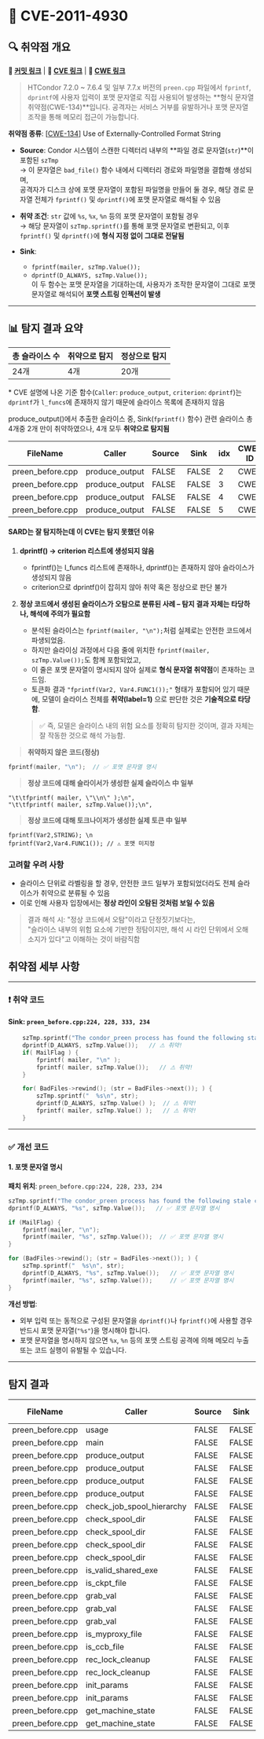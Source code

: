 # 📁 CVE-2011-4930

## 🔍 취약점 개요

**🔗 [커밋 링크](https://github.com/htcondor/htcondor/commit/5e5571d1a431eb3c61977b6dd6ec90186ef79867)** | **🔗 [CVE 링크](https://www.cvedetails.com/cve/CVE-2011-4930)** | **🔗 [CWE 링크](https://cwe.mitre.org/data/definitions/134.html)**  

> HTCondor 7.2.0 \~ 7.6.4 및 일부 7.7.x 버전의 `preen.cpp` 파일에서 `fprintf`, `dprintf`에 사용자 입력이 포맷 문자열로 직접 사용되어 발생하는 \*\*형식 문자열 취약점(CWE-134)\*\*입니다. 공격자는 서비스 거부를 유발하거나 포맷 문자열 조작을 통해 메모리 접근이 가능합니다.

**취약점 종류**: \[[CWE-134](https://cwe.mitre.org/data/definitions/134.html)] Use of Externally-Controlled Format String

* **Source**: Condor 시스템이 스캔한 디렉터리 내부의 **파일 경로 문자열(`str`)**이 포함된 `szTmp`  
  → 이 문자열은 `bad_file()` 함수 내에서 디렉터리 경로와 파일명을 결합해 생성되며,  
     공격자가 디스크 상에 포맷 문자열이 포함된 파일명을 만들어 둘 경우, 해당 경로 문자열 전체가 `fprintf()` 및 `dprintf()`에 포맷 문자열로 해석될 수 있음

     
* **취약 조건**: `str` 값에 `%s`, `%x`, `%n` 등의 포맷 문자열이 포함될 경우  
  → 해당 문자열이 `szTmp.sprintf()`를 통해 포맷 문자열로 변환되고, 이후 `fprintf()` 및 `dprintf()`에 **형식 지정 없이 그대로 전달됨**

* **Sink**:  
  - `fprintf(mailer, szTmp.Value());`  
  - `dprintf(D_ALWAYS, szTmp.Value());`  
  이 두 함수는 포맷 문자열을 기대하는데, 사용자가 조작한 문자열이 그대로 포맷 문자열로 해석되어 **포맷 스트링 인젝션이 발생**


---

## 📊 탐지 결과 요약

| 총 슬라이스 수 | 취약으로 탐지 | 정상으로 탐지 |
|----------------|----------------|----------------|
| 24개           | 4개            | 20개           |

\* CVE 설명에 나온 기준 함수(`Caller`: `produce_output`, `criterion`: `dprintf`)는 `dprintf`가 `l_funcs`에 존재하지 않기 때문에 슬라이스 목록에 존재하지 않음

produce_output()에서 추출한 슬라이스 중, Sink(`fprintf()` 함수) 관련 슬라이스 총 4개중 2개 만이 취약하였으나, 4개 모두 **취약으로 탐지됨**


| FileName  | Caller      | Source | Sink  | idx | CWE-ID | category       | criterion | line | label | token\_length | predict |
| --------- | ----------- | ------ | ----- | --- | ------ | -------------- | --------- | ---- | ----- | ------------- | ------- |
| preen_before.cpp | produce_output | FALSE | FALSE | 2 | CWE- | CallExpression | fprintf | 227 | -3 | 145 | 1 |
| preen_before.cpp | produce_output | FALSE | FALSE | 3 | CWE- | CallExpression | fprintf | 228 | -3 | 208 | 1 |
| preen_before.cpp | produce_output | FALSE | FALSE | 4 | CWE- | CallExpression | fprintf | 234 | -3 | 208 | 1 |
| preen_before.cpp | produce_output | FALSE | FALSE | 5 | CWE- | CallExpression | fprintf | 250 | -3 | 145 | 1 |


#### SARD는 잘 탐지하는데 이 CVE는 탐지 못했던 이유

1. **dprintf() -> criterion 리스트에 생성되지 않음**
    - fprintf()는 l_funcs 리스트에 존재하나, dprintf()는 존재하지 않아 슬라이스가 생성되지 않음
    - criterion으로 dprintf()이 잡히지 않아 취약 혹은 정상으로 판단 불가

2. **정상 코드에서 생성된 슬라이스가 오탐으로 분류된 사례 – 탐지 결과 자체는 타당하나, 해석에 주의가 필요함**

    - 분석된 슬라이스는 `fprintf(mailer, "\n");`처럼 실제로는 안전한 코드에서 파생되었음.
    - 하지만 슬라이싱 과정에서 다음 줄에 위치한 `fprintf(mailer, szTmp.Value());`도 함께 포함되었고,
    - 이 줄은 포맷 문자열이 명시되지 않아 실제로 **형식 문자열 취약점**이 존재하는 코드임.
    - 토큰화 결과 `"fprintf(Var2, Var4.FUNC1());"` 형태가 포함되어 있기 때문에,
      모델이 슬라이스 전체를 **취약(label=1)** 으로 판단한 것은 **기술적으로 타당함**.

    > ✅ 즉, 모델은 슬라이스 내의 위험 요소를 정확히 탐지한 것이며, 결과 자체는 잘 작동한 것으로 해석 가능함.


> **취약하지 않은 코드(정상)**

```c
fprintf(mailer, "\n");  // ✅ 포맷 문자열 명시
```

> **정상 코드에 대해 슬라이서가 생성한 실제 슬라이스 中 일부**

```
"\t\tfprintf( mailer, \"\\n\" );\n",
"\t\tfprintf( mailer, szTmp.Value());\n",
```

> **정상 코드에 대해 토크나이저가 생성한 실제 토큰 中 일부**
```
fprintf(Var2,STRING); \n
fprintf(Var2,Var4.FUNC1()); // ⚠ 포맷 미지정
```

### 고려할 우려 사항

- 슬라이스 단위로 라벨링을 할 경우, 안전한 코드 일부가 포함되었더라도 전체 슬라이스가 취약으로 분류될 수 있음
- 이로 인해 사용자 입장에서는 **정상 라인이 오탐된 것처럼 보일 수 있음**

> 결과 해석 시: "정상 코드에서 오탐"이라고 단정짓기보다는,  
> "슬라이스 내부의 위험 요소에 기반한 정탐이지만, 해석 시 라인 단위에서 오해 소지가 있다"고 이해하는 것이 바람직함

## 취약점 세부 사항


---

### ❗️ 취약 코드


#### Sink: `preen_before.cpp:224, 228, 333, 234`
```c
	szTmp.sprintf("The condor_preen process has found the following stale condor files on <%s>:\n\n",  get_local_hostname().Value());
	dprintf(D_ALWAYS, szTmp.Value());   // ⚠ 취약!
	if( MailFlag ) {
		fprintf( mailer, "\n" );   
		fprintf( mailer, szTmp.Value());   // ⚠ 취약!
	}

	for( BadFiles->rewind(); (str = BadFiles->next()); ) {
		szTmp.sprintf("  %s\n", str);
		dprintf(D_ALWAYS, szTmp.Value() );  // ⚠ 취약!
		fprintf( mailer, szTmp.Value() );   // ⚠ 취약!     
	}
```

---
### ✅ 개선 코드

#### 1. 포맷 문자열 명시

**패치 위치**: `preen_before.cpp:224, 228, 233, 234`

```c
szTmp.sprintf("The condor_preen process has found the following stale condor files on <%s>:\n\n",  get_local_hostname().Value());
dprintf(D_ALWAYS, "%s", szTmp.Value());   // ✅ 포맷 문자열 명시

if (MailFlag) {
    fprintf(mailer, "\n");
    fprintf(mailer, "%s", szTmp.Value());  // ✅ 포맷 문자열 명시
}

for (BadFiles->rewind(); (str = BadFiles->next()); ) {
    szTmp.sprintf("  %s\n", str);
    dprintf(D_ALWAYS, "%s", szTmp.Value());   // ✅ 포맷 문자열 명시
    fprintf(mailer, "%s", szTmp.Value());     // ✅ 포맷 문자열 명시
}
```

**개선 방법**:

- 외부 입력 또는 동적으로 구성된 문자열을 `dprintf()`나 `fprintf()`에 사용할 경우 반드시 포맷 문자열(`"%s"`)을 명시해야 합니다.
- 포맷 문자열을 명시하지 않으면 `%x`, `%n` 등의 포맷 스트링 공격에 의해 메모리 누출 또는 코드 실행이 유발될 수 있습니다.

---
## 탐지 결과

| FileName         | Caller                    | Source | Sink  | idx | CWE-ID | category       | criterion | line | label | token_length | predict |
|------------------|---------------------------|--------|-------|-----|--------|----------------|-----------|------|-------|--------------|---------|
| preen_before.cpp | usage                     | FALSE  | FALSE | 0   | CWE-   | CallExpression | fprintf   | 104  | -3    | 11           | 0       |
| preen_before.cpp | main                      | FALSE  | FALSE | 1   | CWE-   | CallExpression | free      | 168  | -3    | 56           | 0       |
| preen_before.cpp | produce_output            | FALSE  | FALSE | 2   | CWE-   | CallExpression | fprintf   | 227  | -3    | 145          | 1       |
| preen_before.cpp | produce_output            | FALSE  | FALSE | 3   | CWE-   | CallExpression | fprintf   | 228  | -3    | 208          | 1       |
| preen_before.cpp | produce_output            | FALSE  | FALSE | 4   | CWE-   | CallExpression | fprintf   | 234  | -3    | 208          | 1       |
| preen_before.cpp | produce_output            | FALSE  | FALSE | 5   | CWE-   | CallExpression | fprintf   | 250  | -3    | 145          | 1       |
| preen_before.cpp | check_job_spool_hierarchy | FALSE  | FALSE | 6   | CWE-   | CallExpression | sprintf   | 272  | -3    | 254          | 0       |
| preen_before.cpp | check_spool_dir           | FALSE  | FALSE | 7   | CWE-   | CallExpression | strlen    | 335  | -3    | 188          | 0       |
| preen_before.cpp | check_spool_dir           | FALSE  | FALSE | 8   | CWE-   | CallExpression | strlen    | 339  | -3    | 209          | 0       |
| preen_before.cpp | check_spool_dir           | FALSE  | FALSE | 9   | CWE-   | CallExpression | strlen    | 384  | -3    | 470          | 0       |
| preen_before.cpp | check_spool_dir           | FALSE  | FALSE | 10  | CWE-   | CallExpression | strlen    | 391  | -3    | 457          | 0       |
| preen_before.cpp | is_valid_shared_exe       | FALSE  | FALSE | 11  | CWE-   | CallExpression | strlen    | 456  | -3    | 120          | 0       |
| preen_before.cpp | is_ckpt_file              | FALSE  | FALSE | 12  | CWE-   | CallExpression | strstr    | 481  | -3    | 46           | 0       |
| preen_before.cpp | grab_val                  | FALSE  | FALSE | 13  | CWE-   | CallExpression | strstr    | 501  | -3    | 63           | 0       |
| preen_before.cpp | grab_val                  | FALSE  | FALSE | 14  | CWE-   | CallExpression | atoi      | 502  | -3    | 63           | 0       |
| preen_before.cpp | grab_val                  | FALSE  | FALSE | 15  | CWE-   | CallExpression | strlen    | 502  | -3    | 63           | 0       |
| preen_before.cpp | is_myproxy_file           | FALSE  | FALSE | 16  | CWE-   | CallExpression | sscanf    | 573  | -3    | 33           | 0       |
| preen_before.cpp | is_ccb_file               | FALSE  | FALSE | 17  | CWE-   | CallExpression | strstr    | 587  | -3    | 11           | 0       |
| preen_before.cpp | rec_lock_cleanup          | FALSE  | FALSE | 18  | CWE-   | CallExpression | unlink    | 743  | -3    | 213          | 0       |
| preen_before.cpp | rec_lock_cleanup          | FALSE  | FALSE | 19  | CWE-   | CallExpression | strerror  | 745  | -3    | 328          | 0       |
| preen_before.cpp | init_params               | FALSE  | FALSE | 20  | CWE-   | CallExpression | free      | 811  | -3    | 38           | 0       |
| preen_before.cpp | init_params               | FALSE  | FALSE | 21  | CWE-   | CallExpression | free      | 828  | -3    | 196          | 0       |
| preen_before.cpp | get_machine_state         | FALSE  | FALSE | 22  | CWE-   | CallExpression | free      | 932  | -3    | 115          | 0       |
| preen_before.cpp | get_machine_state         | FALSE  | FALSE | 23  | CWE-   | CallExpression | free      | 940  | -3    | 115          | 0       |
